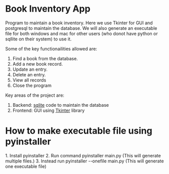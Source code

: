<h1>Book Inventory App</h1>

Program to maintain a book inventory. Here we use Tkinter for GUI and postgresql to maintain the database. We will also generate an executable file for both windows and mac for other users (who donot have python or sqllite on their system) to use it.

Some of the key functionailities allowed are:
1. Find a book from the database.
2. Add a new book record.
3. Update an entry.
4. Delete an entry.
5. View all records
6. Close the program

Key areas of the project are:
1. Backend: [sqlite](https://www.sqlite.org/index.html) code to maintain the database
2. Frontend: GUI using [Tkinter](https://docs.python.org/3/library/tk.html) library

<h1>How to make executable file using pyinstaller</h1>
1. Install pyinstaller
2. Run command pyinstaller main.py (This will generate multiple files.)
3. Instead run pyinstaller --onefile main.py (This will generate one executable file)

